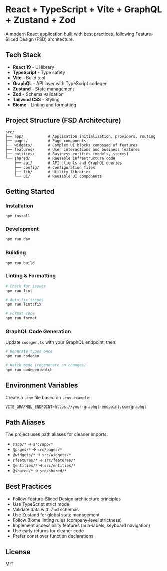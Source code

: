 # React + TypeScript + Vite + GraphQL + Zustand + Zod

A modern React application built with best practices, following Feature-Sliced Design (FSD) architecture.

## Tech Stack

- **React 19** - UI library
- **TypeScript** - Type safety
- **Vite** - Build tool
- **GraphQL** - API layer with TypeScript codegen
- **Zustand** - State management
- **Zod** - Schema validation
- **Tailwind CSS** - Styling
- **Biome** - Linting and formatting

## Project Structure (FSD Architecture)

```
src/
├── app/           # Application initialization, providers, routing
├── pages/         # Page components
├── widgets/       # Complex UI blocks composed of features
├── features/      # User interactions and business features
├── entities/      # Business entities (models, stores)
└── shared/        # Reusable infrastructure code
    ├── api/       # API clients and GraphQL queries
    ├── config/    # Configuration files
    ├── lib/       # Utility libraries
    └── ui/        # Reusable UI components
```

## Getting Started

### Installation

```bash
npm install
```

### Development

```bash
npm run dev
```

### Building

```bash
npm run build
```

### Linting & Formatting

```bash
# Check for issues
npm run lint

# Auto-fix issues
npm run lint:fix

# Format code
npm run format
```

### GraphQL Code Generation

Update `codegen.ts` with your GraphQL endpoint, then:

```bash
# Generate types once
npm run codegen

# Watch mode (regenerate on changes)
npm run codegen:watch
```

## Environment Variables

Create a `.env` file based on `.env.example`:

```env
VITE_GRAPHQL_ENDPOINT=https://your-graphql-endpoint.com/graphql
```

## Path Aliases

The project uses path aliases for cleaner imports:

- `@app/*` → `src/app/*`
- `@pages/*` → `src/pages/*`
- `@widgets/*` → `src/widgets/*`
- `@features/*` → `src/features/*`
- `@entities/*` → `src/entities/*`
- `@shared/*` → `src/shared/*`

## Best Practices

- Follow Feature-Sliced Design architecture principles
- Use TypeScript strict mode
- Validate data with Zod schemas
- Use Zustand for global state management
- Follow Biome linting rules (company-level strictness)
- Implement accessibility features (aria-labels, keyboard navigation)
- Use early returns for cleaner code
- Prefer const over function declarations

## License

MIT